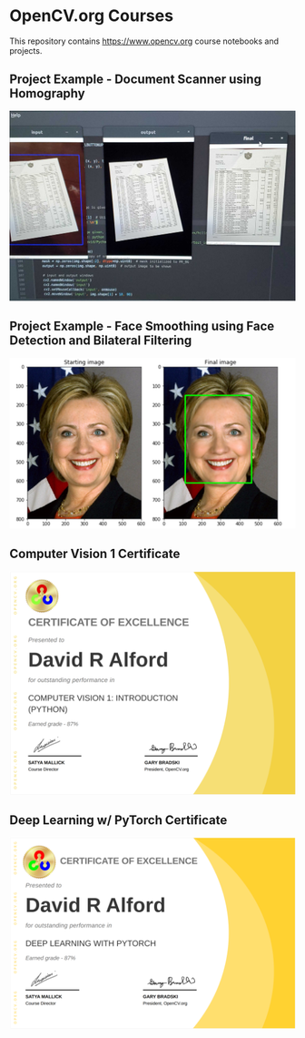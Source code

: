 # OpenCV.org Courses
This repository contains https://www.opencv.org course notebooks and projects.

## Project Example - Document Scanner using Homography
![Document Scanner](https://github.com/5starkarma/opencv_courses/blob/master/opencv_103_computer_vision_1/projects/document_scanner.jpg)

## Project Example - Face Smoothing using Face Detection and Bilateral Filtering
![Face Smoothing](https://github.com/5starkarma/opencv_courses/blob/master/opencv_103_computer_vision_1/projects/face_smoothing.png)

## Computer Vision 1 Certificate
![Computer Vision 1 Certificate](https://github.com/5starkarma/opencv_courses/blob/master/opencv_certificates/opencv_103_certificate.png)

## Deep Learning w/ PyTorch Certificate
![Deep Learning with PyTorch Certificate](https://github.com/5starkarma/opencv_courses/blob/master/opencv_certificates/opencv_106_deep_learning_with_pytorch_certificate.png)
